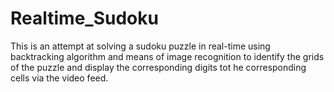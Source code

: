 # Realtime_Sudoku

This is an attempt at solving a sudoku puzzle in real-time using backtracking algorithm and means of image recognition to identify the grids of the puzzle and display the corresponding digits tot he corresponding cells via the video feed.
